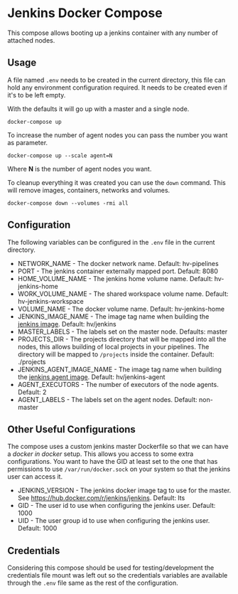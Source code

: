 # Jenkins Docker Compose
This compose allows booting up a jenkins container with any number of attached nodes.

## Usage
A file named `.env` needs to be created in the current directory, this file can hold any environment configuration required. It needs to be created even if it's to be left empty.

With the defaults it will go up with a master and a single node.

```console
docker-compose up
```

To increase the number of agent nodes you can pass the number you want as parameter.

```console
docker-compose up --scale agent=N
```

Where **N** is the number of agent nodes you want.

To cleanup everything it was created you can use the `down` command. This will remove images, containers, networks and volumes.

```console
docker-compose down --volumes -rmi all
```

## Configuration
The following variables can be configured in the `.env` file in the current directory.

- NETWORK_NAME - The docker network name. Default: hv-pipelines
- PORT - The jenkins container externally mapped port. Default: 8080
- HOME_VOLUME_NAME - The jenkins home volume name. Default: hv-jenkins-home
- WORK_VOLUME_NAME - The shared workspace volume name. Default: hv-jenkins-workspace
- VOLUME_NAME - The docker volume name. Default: hv-jenkins-home
- JENKINS_IMAGE_NAME - The image tag name when building the [jenkins image](../../jenkins). Default: hv/jenkins
- MASTER_LABELS - The labels set on the master node. Defaults: master
- PROJECTS_DIR - The projects directory that will be mapped into all the nodes, this allows building 
of local projects in your pipelines. The directory will be mapped to `/projects` inside the container. Default: ./projects
- JENKINS_AGENT_IMAGE_NAME - The image tag name when building the [jenkins agent image](../../jenkins-agent). Default: hv/jenkins-agent
- AGENT_EXECUTORS - The number of executors of the node agents. Default: 2
- AGENT_LABELS - The labels set on the agent nodes. Default: non-master

## Other Useful Configurations
The compose uses a custom jenkins master Dockerfile so that we can have a _docker in docker_ setup. This allows you access to some extra configurations. You want to have the GID at least set to the one that has permissions to use `/var/run/docker.sock` on your system so that the jenkins user can access it.

- JENKINS_VERSION - The jenkins docker image tag to use for the master. See https://hub.docker.com/r/jenkins/jenkins. Default: lts 
- GID - The user id to use when configuring the jenkins user. Default: 1000
- UID - The user group id to use when configuring the jenkins user. Default: 1000

## Credentials
Considering this compose should be used for testing/development the credentials file mount was left out so the credentials variables are available through the `.env` file same as the rest of the configuration.